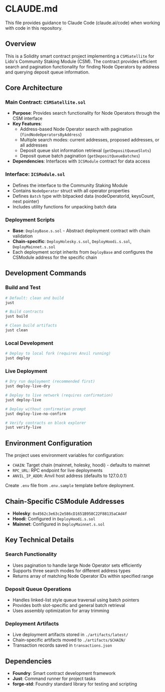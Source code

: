 # CLAUDE.md

This file provides guidance to Claude Code (claude.ai/code) when working with code in this repository.

## Overview

This is a Solidity smart contract project implementing a `CSMSatellite` for Lido's Community Staking Module (CSM). The contract provides efficient search and pagination functionality for finding Node Operators by address and querying deposit queue information.

## Core Architecture

### Main Contract: `CSMSatellite.sol`
- **Purpose**: Provides search functionality for Node Operators through the CSM interface
- **Key Features**:
  - Address-based Node Operator search with pagination (`findNodeOperatorsByAddress`)
  - Multiple search modes: current addresses, proposed addresses, or all addresses
  - Deposit queue slot information retrieval (`getDepositQueueSlots`)
  - Deposit queue batch pagination (`getDepositQueueBatches`)
- **Dependencies**: Interfaces with `ICSModule` contract for data access

### Interface: `ICSModule.sol`
- Defines the interface to the Community Staking Module
- Contains `NodeOperator` struct with all operator properties
- Defines `Batch` type with bitpacked data (nodeOperatorId, keysCount, next pointer)
- Includes utility functions for unpacking batch data

### Deployment Scripts
- **Base**: `DeployBase.s.sol` - Abstract deployment contract with chain validation
- **Chain-specific**: `DeployHolesky.s.sol`, `DeployHoodi.s.sol`, `DeployMainnet.s.sol`
- Each deployment script inherits from `DeployBase` and configures the CSModule address for the specific chain

## Development Commands

### Build and Test
```bash
# Default: clean and build
just

# Build contracts
just build

# Clean build artifacts
just clean
```

### Local Development
```bash
# Deploy to local fork (requires Anvil running)
just deploy
```

### Live Deployment
```bash
# Dry run deployment (recommended first)
just deploy-live-dry

# Deploy to live network (requires confirmation)
just deploy-live

# Deploy without confirmation prompt
just deploy-live-no-confirm

# Verify contracts on block explorer
just verify-live
```

## Environment Configuration

The project uses environment variables for configuration:
- `CHAIN`: Target chain (mainnet, holesky, hoodi) - defaults to mainnet
- `RPC_URL`: RPC endpoint for live deployments
- `ANVIL_IP_ADDR`: Anvil host address (defaults to 127.0.0.1)

Create `.env` file from `.env.sample` template before deployment.

## Chain-Specific CSModule Addresses

- **Holesky**: `0x4562c3e63c2e586cD1651B958C22F88135aCAd4f`
- **Hoodi**: Configured in `DeployHoodi.s.sol`
- **Mainnet**: Configured in `DeployMainnet.s.sol`

## Key Technical Details

### Search Functionality
- Uses pagination to handle large Node Operator sets efficiently
- Supports three search modes for different address types
- Returns array of matching Node Operator IDs within specified range

### Deposit Queue Operations
- Handles linked-list style queue traversal using batch pointers
- Provides both slot-specific and general batch retrieval
- Uses assembly optimization for array trimming

### Deployment Artifacts
- Live deployment artifacts stored in `./artifacts/latest/`
- Chain-specific artifacts moved to `./artifacts/$CHAIN/`
- Transaction records saved in `transactions.json`

## Dependencies

- **Foundry**: Smart contract development framework
- **Just**: Command runner for project tasks
- **forge-std**: Foundry standard library for testing and scripting